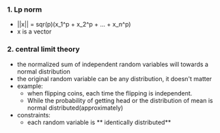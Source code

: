 ### 1. Lp norm
  - ||x|| = sqr(p)(x_1^p + x_2^p + ... + x_n^p)
  - x is a vector
  
### 2. central limit theory
  - the normalized sum of independent random variables will towards a normal distribution
  - the original random variable can be any distribution, it doesn't matter
  - example:
    - when flipping coins, each time the flipping is independent. 
    - While the probability of getting head or the distribution of mean is normal distributed(approximately)
  - constraints:
    - each random variable is ** identically distributed**
  
  
